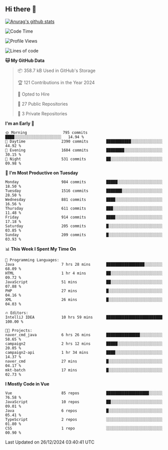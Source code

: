 ## Hi there 👋

[![Anurag's github stats](https://github-readme-stats.vercel.app/api?username=Songwonseok)](https://github.com/anuraghazra/github-readme-stats)



<!--START_SECTION:waka-->
![Code Time](http://img.shields.io/badge/Code%20Time-3%2C218%20hrs%2040%20mins-blue)

![Profile Views](http://img.shields.io/badge/Profile%20Views-0-blue)

![Lines of code](https://img.shields.io/badge/From%20Hello%20World%20I%27ve%20Written-34.8%20million%20lines%20of%20code-blue)

**🐱 My GitHub Data** 

> 📦 358.7 kB Used in GitHub's Storage 
 > 
> 🏆 121 Contributions in the Year 2024
 > 
> 💼 Opted to Hire
 > 
> 📜 27 Public Repositories 
 > 
> 🔑 3 Private Repositories 
 > 
**I'm an Early 🐤** 

```text
🌞 Morning                795 commits         ████░░░░░░░░░░░░░░░░░░░░░   14.94 % 
🌆 Daytime                2390 commits        ███████████░░░░░░░░░░░░░░   44.92 % 
🌃 Evening                1604 commits        ████████░░░░░░░░░░░░░░░░░   30.15 % 
🌙 Night                  531 commits         ██░░░░░░░░░░░░░░░░░░░░░░░   09.98 % 
```
📅 **I'm Most Productive on Tuesday** 

```text
Monday                   984 commits         █████░░░░░░░░░░░░░░░░░░░░   18.50 % 
Tuesday                  1516 commits        ███████░░░░░░░░░░░░░░░░░░   28.50 % 
Wednesday                881 commits         ████░░░░░░░░░░░░░░░░░░░░░   16.56 % 
Thursday                 611 commits         ███░░░░░░░░░░░░░░░░░░░░░░   11.48 % 
Friday                   914 commits         ████░░░░░░░░░░░░░░░░░░░░░   17.18 % 
Saturday                 205 commits         █░░░░░░░░░░░░░░░░░░░░░░░░   03.85 % 
Sunday                   209 commits         █░░░░░░░░░░░░░░░░░░░░░░░░   03.93 % 
```


📊 **This Week I Spent My Time On** 

```text
💬 Programming Languages: 
Java                     7 hrs 28 mins       █████████████████░░░░░░░░   68.09 % 
HTML                     1 hr 4 mins         ██░░░░░░░░░░░░░░░░░░░░░░░   09.72 % 
JavaScript               51 mins             ██░░░░░░░░░░░░░░░░░░░░░░░   07.88 % 
PHP                      27 mins             █░░░░░░░░░░░░░░░░░░░░░░░░   04.16 % 
XML                      26 mins             █░░░░░░░░░░░░░░░░░░░░░░░░   04.03 % 

🔥 Editors: 
IntelliJ IDEA            10 hrs 59 mins      █████████████████████████   100.00 % 

🐱‍💻 Projects: 
naver_cmd_java           6 hrs 26 mins       ███████████████░░░░░░░░░░   58.65 % 
campaign2                2 hrs 12 mins       █████░░░░░░░░░░░░░░░░░░░░   20.05 % 
campaign2-api            1 hr 34 mins        ████░░░░░░░░░░░░░░░░░░░░░   14.37 % 
naver_cmd                27 mins             █░░░░░░░░░░░░░░░░░░░░░░░░   04.17 % 
mkt-batch                17 mins             █░░░░░░░░░░░░░░░░░░░░░░░░   02.73 % 
```

**I Mostly Code in Vue** 

```text
Vue                      85 repos            ███████████████████░░░░░░   76.58 % 
JavaScript               10 repos            ██░░░░░░░░░░░░░░░░░░░░░░░   09.01 % 
Java                     6 repos             █░░░░░░░░░░░░░░░░░░░░░░░░   05.41 % 
TypeScript               2 repos             ░░░░░░░░░░░░░░░░░░░░░░░░░   01.80 % 
CSS                      1 repo              ░░░░░░░░░░░░░░░░░░░░░░░░░   00.90 % 
```




 Last Updated on 26/12/2024 03:40:41 UTC
<!--END_SECTION:waka-->
